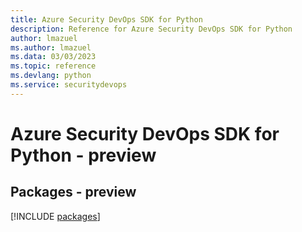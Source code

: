 ```yaml
---
title: Azure Security DevOps SDK for Python
description: Reference for Azure Security DevOps SDK for Python
author: lmazuel
ms.author: lmazuel
ms.data: 03/03/2023
ms.topic: reference
ms.devlang: python
ms.service: securitydevops
---
```

# Azure Security DevOps SDK for Python - preview
## Packages - preview
[!INCLUDE [packages](security-devops-index.md)]